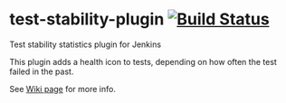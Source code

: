 test-stability-plugin [![Build Status](https://buildhive.cloudbees.com/job/jenkinsci/job/test-stability-plugin/badge/icon)](https://buildhive.cloudbees.com/job/jenkinsci/job/test-stability-plugin/)
=====================

Test stability statistics plugin for Jenkins

This plugin adds a health icon to tests, depending on how often the test failed in the past.

See [Wiki page](https://wiki.jenkins-ci.org/display/JENKINS/Test+stability+plugin "Test stability plugin wiki") for more info.
